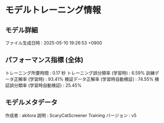 # モデルトレーニング情報

## モデル詳細
ファイル生成日時   : 2025-05-10 19:26:53 +0900

## パフォーマンス指標 (全体)
トレーニング所要時間              : 0.17 秒
トレーニング誤分類率 (学習時)     : 6.59%
訓練データ正解率 (学習時)         : 93.41%
検証データ正解率 (学習時自動検証) : 74.55%
検証誤分類率 (学習時自動検証)     : 25.45%

## モデルメタデータ
作成者            : akitora
説明              : ScaryCatScreener Training
バージョン        : v5